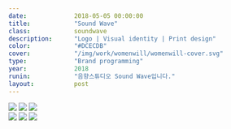 ```yaml
---
date:             2018-05-05 00:00:00
title:            "Sound Wave"
class:            soundwave
description:      "Logo | Visual identity | Print design"
color:            "#DCECDB"
cover:            "/img/work/womenwill/womenwill-cover.svg"
type:             "Brand programming"
year:             2018
runin:            "음향스튜디오 Sound Wave입니다."
layout:           post
---
```


<div class="post-content-grid">
  <div class="post-content-column column-5">
    <img class="post-content-screen desktop" src="{{ site.baseurl }}/img/work/womenwill/womenwill-comparative-bubbles.png" />
    <img class="post-content-screen desktop" src="{{ site.baseurl }}/img/work/womenwill/womenwill-comparative-bar-charts.png" />
    <img class="post-content-screen desktop" src="{{ site.baseurl }}/img/work/womenwill/womenwill-bubbles-table.png" />
  </div>
  <div class="post-content-column column-5 offset-2">
    <img class="post-content-screen desktop" src="{{ site.baseurl }}/img/work/womenwill/womenwill-value-table.png" />
    <img class="post-content-screen desktop" src="{{ site.baseurl }}/img/work/womenwill/womenwill-rings.png" />
    <img class="post-content-screen desktop" src="{{ site.baseurl }}/img/work/womenwill/womenwill-bar-charts.png" />
  </div>
</div>
